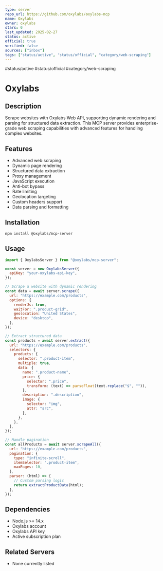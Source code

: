 ```yaml
---
type: server
repo_url: https://github.com/oxylabs/oxylabs-mcp
name: Oxylabs
owner: oxylabs
stars: 0
last_updated: 2025-02-27
status: active
official: true
verified: false
sources: ["inbox"]
tags: ["status/active", "status/official", "category/web-scraping"]
---
```


#status/active #status/official #category/web-scraping

# Oxylabs

## Description

Scrape websites with Oxylabs Web API, supporting dynamic rendering and parsing for structured data extraction. This MCP server provides enterprise-grade web scraping capabilities with advanced features for handling complex websites.

## Features

- Advanced web scraping
- Dynamic page rendering
- Structured data extraction
- Proxy management
- JavaScript execution
- Anti-bot bypass
- Rate limiting
- Geolocation targeting
- Custom headers support
- Data parsing and formatting

## Installation

```bash
npm install @oxylabs/mcp-server
```

## Usage

```javascript
import { OxylabsServer } from "@oxylabs/mcp-server";

const server = new OxylabsServer({
  apiKey: "your-oxylabs-api-key",
});

// Scrape a website with dynamic rendering
const data = await server.scrape({
  url: "https://example.com/products",
  options: {
    renderJs: true,
    waitFor: ".product-grid",
    geolocation: "United States",
    device: "desktop",
  },
});

// Extract structured data
const products = await server.extract({
  url: "https://example.com/products",
  selectors: {
    products: {
      selector: ".product-item",
      multiple: true,
      data: {
        name: ".product-name",
        price: {
          selector: ".price",
          transform: (text) => parseFloat(text.replace("$", "")),
        },
        description: ".description",
        image: {
          selector: "img",
          attr: "src",
        },
      },
    },
  },
});

// Handle pagination
const allProducts = await server.scrapeAll({
  url: "https://example.com/products",
  pagination: {
    type: "infinite-scroll",
    itemSelector: ".product-item",
    maxPages: 10,
  },
  parser: (html) => {
    // Custom parsing logic
    return extractProductData(html);
  },
});
```

## Dependencies

- Node.js >= 14.x
- Oxylabs account
- Oxylabs API key
- Active subscription plan

## Related Servers

- None currently listed
